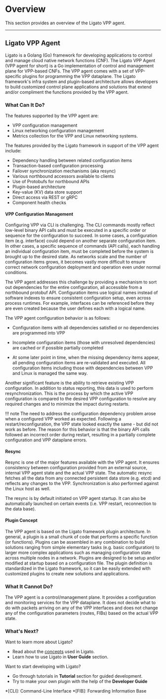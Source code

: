 # Overview

This section provides an overview of the Ligato VPP agent.

---

## Ligato VPP Agent

Ligato is a Golang (Go) framework for developing applications to control and manage cloud native network functions (CNF). The Ligato VPP Agent (VPP agent for short) is a Go implementation of control and management plane for VPP-based CNFs. The VPP agent comes with a set of VPP-specific plugins for programming the VPP dataplane. The Ligato framework's infra system and plugin-based architecture allows developers to build customized control plane applications and solutions that extend and/or compliment the functions provided by the VPP agent.  

### What Can It Do?

The features supported by the VPP agent are:

* VPP configuration management
* Linux networking configuration management
* Metrics collection for the VPP and Linux networking systems.

The features provided by the Ligato framework in support of the VPP agent include: 

* Dependency handling between related configuration items
* Transaction-based configuration processing
* Failover synchronization mechanisms (aka resync)
* Various northbound accessors available to clients
* Use of Protobufs for northbound APIs
* Plugin-based architecture
* Key-value (KV) data store support
* Direct access via REST or gRPC
* Component health checks

#### VPP Configuration Management

Configuring VPP via CLI is challenging. The CLI commands mostly reflect low-level binary API calls and must be executed in a specific order or sequence for the configuration to succeed. In some cases, a configuration item (e.g. interface) could depend on another separate configuration item. In other cases, a specific sequence of commands (API calls), each handling an individual configuration item, must be completed before the system is brought up to the desired state. As networks scale and the number of configuration items grows, it becomes vastly more difficult to ensure correct network configuration deployment and operation even under normal conditions. 

The VPP agent addresses this challenge by providing a mechanism to sort out dependencies for the entire configuration, all accessible from a northbound protobuf API. Configuration items use logical names instead of software indexes to ensure consistent configuration setup, even across process runtimes. For example, interfaces can be referenced before they are even created because the user defines each with a logical name.  

The VPP agent configuration behavior is as follows:

* Configuration items with all dependencies satisfied or no dependencies are programmed into VPP

* Incomplete configuration items (those with unresolved dependencies) are cached or if possible partially completed

*  At some later point in time, when the missing dependency items appear, all pending configuration items are re-validated and executed. All configuration items including those with dependencies between VPP and Linux is managed the same way.

Another significant feature is the ability to retrieve existing VPP configuration. In addition to status reporting, this data is used to perform resynchronization. This is the process by which the active VPP configuration is compared to the desired VPP configuration to resolve any required changes and to minimize the impact during restarts.

!!! note
    The need to address the configuration dependency problem arose when a configured VPP worked as expected. Following a restart/reconfiguration, the VPP state looked exactly the same - but did not work as before. The reason for this behavior is that the binary API calls followed an incorrect order during restart, resulting in a partially complete configuration and VPP dataplane errors.

#### Resync

Resync is one of the major features available with the VPP agent. It ensures consistency between configuration provided from an external source, internal VPP agent state and the actual VPP state. The automatic resync fetches all the data from any connected persistent data store (e.g. etcd) and reflects any changes to the VPP. Synchronization is also performed against the Linux host as well. 

The resync is by default initiated on VPP agent startup. It can also be automatically launched on certain events (i.e. VPP restart, reconnection to the data base). 

#### Plugin Concept

The VPP agent is based on the Ligato framework plugin architecture. In general, a plugin is a small chunk of code that performs a specific function (or functions). Plugins can be assembled in any combination to build solutions ranging from simple elementary tasks (e.g. basic configuration) to larger more complex applications such as managing configuration state across multiple nodes in a network. Plugins are designed to be setup and/or modified at startup based on a configuration file. The plugin definition is standardized in the Ligato framework, so it can be easily extended with customized plugins to create new solutions and applications.
  
### What It Cannot Do?

The VPP agent is a control/management plane. It provides a configuration and monitoring services for the VPP dataplane. It does not decide what to do with packets arriving on any of the VPP interfaces and does not change any of the configuration parameters (routes, FIBs) based on the actual VPP state.

### What's Next?

Want to learn more about Ligato?

* Read about the [concepts][concepts] used in Ligato.
* Learn how to use Ligato in **User Guide** section.

Want to start developing with Ligato?

* Go through tutorials in **Tutorial** section for guided development.
* Try to make your own plugin with the help of the **Developer Guide**

[concepts]: ../user-guide/concepts.md

*[CLI]: Command-Line Interface
*[FIB]: Forwarding Information Base
